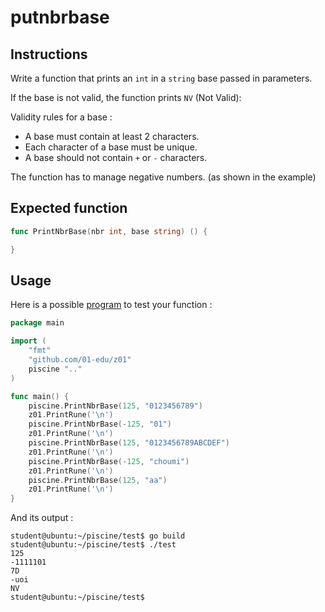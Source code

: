 # putnbrbase

## Instructions

Write a function that prints an `int` in a `string` base passed in parameters.

If the base is not valid, the function prints `NV` (Not Valid):

Validity rules for a base :

- A base must contain at least 2 characters.
- Each character of a base must be unique.
- A base should not contain `+` or `-` characters.

The function has to manage negative numbers. (as shown in the example)

## Expected function

```go
func PrintNbrBase(nbr int, base string) () {

}
```

## Usage

Here is a possible [program](TODO-LINK) to test your function :

```go
package main

import (
	"fmt"
	"github.com/01-edu/z01"
	piscine ".."
)

func main() {
	piscine.PrintNbrBase(125, "0123456789")
	z01.PrintRune('\n')
	piscine.PrintNbrBase(-125, "01")
	z01.PrintRune('\n')
	piscine.PrintNbrBase(125, "0123456789ABCDEF")
	z01.PrintRune('\n')
	piscine.PrintNbrBase(-125, "choumi")
	z01.PrintRune('\n')
	piscine.PrintNbrBase(125, "aa")
	z01.PrintRune('\n')
}
```

And its output :

```console
student@ubuntu:~/piscine/test$ go build
student@ubuntu:~/piscine/test$ ./test
125
-1111101
7D
-uoi
NV
student@ubuntu:~/piscine/test$
```
